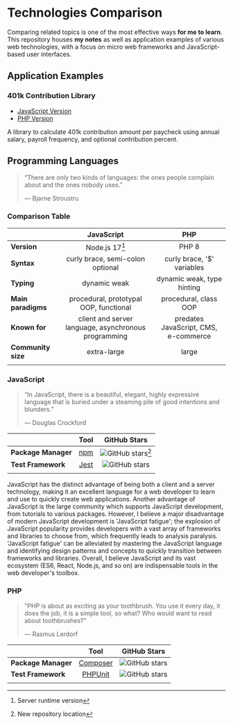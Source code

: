 # Technologies Comparison
Comparing related topics is one of the most effective ways **for me to learn**. This repository houses **my notes** as well as application examples of various web technologies, with a focus on micro web frameworks and JavaScript-based user interfaces.

## Application Examples

### 401k Contribution Library
- [JavaScript Version](javascript/401k-contribution)
- [PHP Version](php/401k-contribution)

A library to calculate 401k contribution amount per paycheck using annual salary, payroll frequency, and optional contribution percent.

## Programming Languages
> “There are only two kinds of languages: the ones people complain about and the ones nobody uses.”
>
> ― Bjarne Stroustru

### Comparison Table
|                    |                      JavaScript                      |                 PHP                  |
| :----------------- | :--------------------------------------------------: | :----------------------------------: |
| **Version**        |                    Node.js 17[^1]                    |                PHP 8                 |
| **Syntax**         |           curly brace, semi-colon optional           |      curly brace, '$' variables      |
| **Typing**         |                     dynamic weak                     |      dynamic weak, type hinting      |
| **Main paradigms** |        procedural, prototypal OOP, functional        |        procedural, class OOP         |
| **Known for**      | client and server language, asynchronous programming | predates JavaScript, CMS, e-commerce |
| **Community size** |                     extra-large                      |                large                 |
|                    |                                                      |                                      |

[^1]: Server runtime version
### JavaScript
>“In JavaScript, there is a beautiful, elegant, highly expressive language that is buried under a steaming pile of good intentions and blunders.”
>
> — Douglas Crockford

|                     |                   Tool                   |                            GitHub Stars                            |
| :------------------ | :--------------------------------------: | :----------------------------------------------------------------: |
| **Package Manager** |    [npm](https://github.com/npm/cli)     |  ![GitHub stars](https://img.shields.io/github/stars/npm/cli)[^2]  |
| **Test Framework**  | [Jest](https://github.com/facebook/jest) | ![GitHub stars](https://img.shields.io/github/stars/facebook/jest) |
|                     |                                          |                                                                    |

JavaScript has the distinct advantage of being both a client and a server technology, making it an excellent language for a web developer to learn and use to quickly create web applications. Another advantage of JavaScript is the large community which supports JavaScript development, from tutorials to various packages. However, I believe a major disadvantage of modern JavaScript development is 'JavaScript fatigue'; the explosion of JavaScript popularity provides developers with a vast array of frameworks and libraries to choose from, which frequently leads to analysis paralysis. 'JavaScript fatigue' can be alleviated by mastering the JavaScript language and identifying design patterns and concepts to quickly transition between frameworks and libraries. Overall, I believe JavaScript and its vast ecosystem (ES6, React, Node.js, and so on) are indispensable tools in the web developer's toolbox.

[^2]: New repository location
### PHP
>"PHP is about as exciting as your toothbrush. You use it every day, it does the job, it is a simple tool, so what? Who would want to read about toothbrushes?"
>
> — Rasmus Lerdorf

|                     |                          Tool                           |                                  GitHub Stars                                  |
| :------------------ | :-----------------------------------------------------: | :----------------------------------------------------------------------------: |
| **Package Manager** |    [Composer](https://github.com/composer/composer)     |     ![GitHub stars](https://img.shields.io/github/stars/composer/composer)     |
| **Test Framework**  | [PHPUnit](https://github.com/sebastianbergmann/phpunit) | ![GitHub stars](https://img.shields.io/github/stars/sebastianbergmann/phpunit) |
|                     |                                                         |                                                                                |